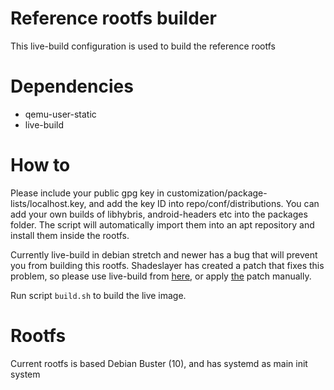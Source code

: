 # Reference rootfs builder

This live-build configuration is used to build the reference rootfs

# Dependencies

* qemu-user-static
* live-build

# How to
Please include your public gpg key in customization/package-lists/localhost.key, and add the key ID into repo/conf/distributions.
You can add your own builds of libhybris, android-headers etc into the packages folder. The script will automatically import them into an apt repository and install them inside the rootfs.

Currently live-build in debian stretch and newer has a bug that will prevent you from building this rootfs.
Shadeslayer has created a patch that fixes this problem, so please use live-build from [here](https://github.com/JBBgameich/live-build), or apply [the](https://lists.debian.org/debian-live/2016/12/msg00016.html) patch manually.

Run script `build.sh` to build the live image.

# Rootfs

Current rootfs is based Debian Buster (10), and has systemd as main init system
